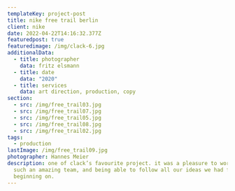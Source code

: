 ```yaml
---
templateKey: project-post
title: nike free trail berlin
client: nike
date: 2022-04-22T14:16:32.377Z
featuredpost: true
featuredimage: /img/clack-6.jpg
additionalData:
  - title: photographer
    data: fritz elsmann
  - title: date
    data: "2020"
  - title: services
    data: art direction, production, copy
section:
  - src: /img/free_trail03.jpg
  - src: /img/free_trail07.jpg
  - src: /img/free_trail05.jpg
  - src: /img/free_trail08.jpg
  - src: /img/free_trail02.jpg
tags:
  - production
lastImage: /img/free_trail09.jpg
photographer: Hannes Meier
description: one of clack’s favourite project. it was a pleasure to work with
  such an amazing team, and being able to follow all our ideas we had from the
  beginning on.
---
```

